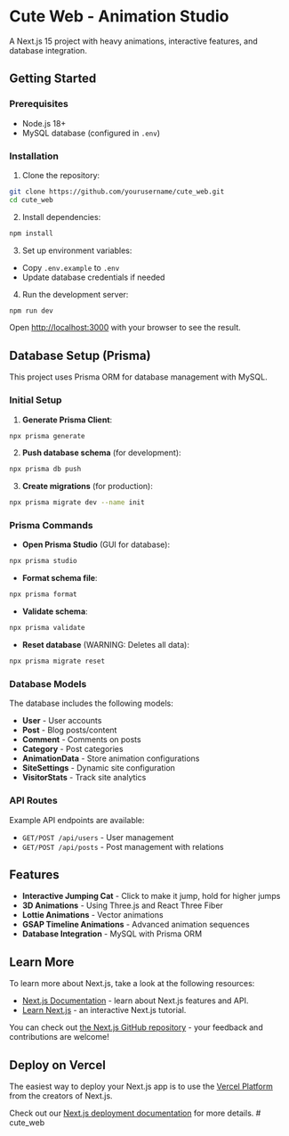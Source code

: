# Cute Web - Animation Studio

A Next.js 15 project with heavy animations, interactive features, and database integration.

## Getting Started

### Prerequisites
- Node.js 18+
- MySQL database (configured in `.env`)

### Installation

1. Clone the repository:
```bash
git clone https://github.com/yourusername/cute_web.git
cd cute_web
```

2. Install dependencies:
```bash
npm install
```

3. Set up environment variables:
- Copy `.env.example` to `.env`
- Update database credentials if needed

4. Run the development server:
```bash
npm run dev
```

Open [http://localhost:3000](http://localhost:3000) with your browser to see the result.

## Database Setup (Prisma)

This project uses Prisma ORM for database management with MySQL.

### Initial Setup

1. **Generate Prisma Client**:
```bash
npx prisma generate
```

2. **Push database schema** (for development):
```bash
npx prisma db push
```

3. **Create migrations** (for production):
```bash
npx prisma migrate dev --name init
```

### Prisma Commands

- **Open Prisma Studio** (GUI for database):
```bash
npx prisma studio
```

- **Format schema file**:
```bash
npx prisma format
```

- **Validate schema**:
```bash
npx prisma validate
```

- **Reset database** (WARNING: Deletes all data):
```bash
npx prisma migrate reset
```

### Database Models

The database includes the following models:
- **User** - User accounts
- **Post** - Blog posts/content
- **Comment** - Comments on posts
- **Category** - Post categories
- **AnimationData** - Store animation configurations
- **SiteSettings** - Dynamic site configuration
- **VisitorStats** - Track site analytics

### API Routes

Example API endpoints are available:
- `GET/POST /api/users` - User management
- `GET/POST /api/posts` - Post management with relations

## Features

- **Interactive Jumping Cat** - Click to make it jump, hold for higher jumps
- **3D Animations** - Using Three.js and React Three Fiber
- **Lottie Animations** - Vector animations
- **GSAP Timeline Animations** - Advanced animation sequences
- **Database Integration** - MySQL with Prisma ORM

## Learn More

To learn more about Next.js, take a look at the following resources:

- [Next.js Documentation](https://nextjs.org/docs) - learn about Next.js features and API.
- [Learn Next.js](https://nextjs.org/learn) - an interactive Next.js tutorial.

You can check out [the Next.js GitHub repository](https://github.com/vercel/next.js) - your feedback and contributions are welcome!

## Deploy on Vercel

The easiest way to deploy your Next.js app is to use the [Vercel Platform](https://vercel.com/new?utm_medium=default-template&filter=next.js&utm_source=create-next-app&utm_campaign=create-next-app-readme) from the creators of Next.js.

Check out our [Next.js deployment documentation](https://nextjs.org/docs/app/building-your-application/deploying) for more details.
#   c u t e _ w e b 
 
 